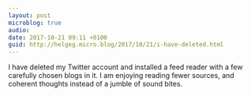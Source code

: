 ```yaml
---
layout: post
microblog: true
audio: 
date: 2017-10-21 09:11 +0100
guid: http://helgeg.micro.blog/2017/10/21/i-have-deleted.html
---
```

I have deleted my Twitter account and installed a feed reader with a few carefully chosen blogs in it. I am enjoying reading fewer sources, and coherent thoughts instead of a jumble of sound bites. 

